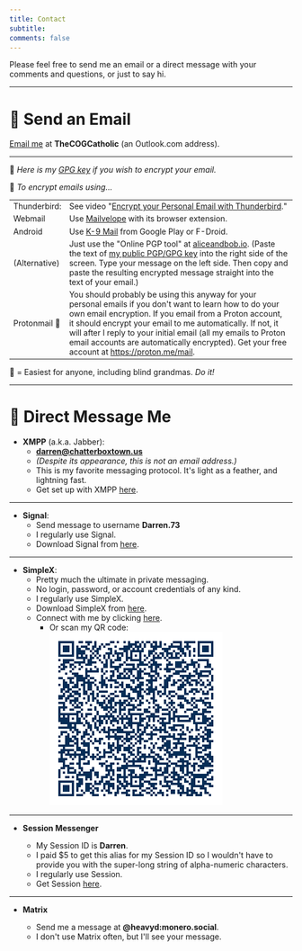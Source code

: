 ```yaml
---
title: Contact
subtitle:
comments: false
---
```


Please feel free to send me an email or a direct message with your comments and questions, or just to say hi.

---

# 📩 Send an Email

[Email me](mailto:thecogcatholic@outlook.com) at **TheCOGCatholic** (an Outlook.com address).

---

🔑 *Here is my [GPG key](https://brax.me/f/thecogcatholic-publickey.asc/T4AZ65f39b24a4d9f0.03006025) if you wish to encrypt your email.*

🔐 *To encrypt emails using...*

|  |  |
| --- | ----------- |
| Thunderbird: | See video "[Encrypt your Personal Email with Thunderbird](https://youtu.be/MvQYVhj4f9c)." |
| Webmail | Use [Mailvelope](https://mailvelope.com/en) with its browser extension.
| Android | Use [K-9 Mail](https://k9mail.app/) from Google Play or F-Droid.
| (Alternative) | Just use the "Online PGP tool" at [aliceandbob.io](https://aliceandbob.io/online-pgp-tool). (Paste the text of [my public PGP/GPG key](https://brax.me/f/thecogcatholic-publickey.asc/T4AZ65f39b24a4d9f0.03006025) into the right side of the screen. Type your message on the left side. Then copy and paste the resulting encrypted message straight into the text of your email.) | |
| Protonmail 🔹| You should probably be using this anyway for your personal emails if you don't want to learn how to do your own email encryption. If you email from a Proton account, it should encrypt your email to me automatically. If not, it will after I reply to your initial email (all my emails to Proton email accounts are automatically encrypted). Get your free account at https://proton.me/mail.

🔹 = Easiest for anyone, including blind grandmas. *Do it!*

---

# 💬 Direct Message Me

- **XMPP** (a.k.a. Jabber):
	- **darren@chatterboxtown.us**
	- *(Despite its appearance, this is not an email address.)*
	- This is my favorite messaging protocol. It's light as a feather, and lightning fast.
	- Get set up with XMPP [here](https://xmpp.org/getting-started/).

---

- **Signal**:
	- Send message to username **Darren.73**
	- I regularly use Signal.
	- Download Signal from [here](https://signal.org).

---

- **SimpleX**:
	- Pretty much the ultimate in private messaging.
	- No login, password, or account credentials of any kind.
	- I regularly use SimpleX.
	- Download SimpleX from [here](http://www.simplex.chat).
	- Connect with me by clicking [here](https://simplex.chat/contact#/?v=2-5&smp=smp%3A%2F%2F1OwYGt-yqOfe2IyVHhxz3ohqo3aCCMjtB-8wn4X_aoY%3D%40smp11.simplex.im%2FalLqUOTRl-pNf_Y1EJRCbymKoZSIlbtV%23%2F%3Fv%3D1-2%26dh%3DMCowBQYDK2VuAyEANWh1MLlHLYA4yCniKHeXWkH1rrLPiy5gy83zkfpYxX4%253D%26srv%3D6ioorbm6i3yxmuoezrhjk6f6qgkc4syabh7m3so74xunb5nzr4pwgfqd.onion).
		- Or scan my QR code:
			![](/img/SimpleX.png)

---

- **Session Messenger**

	- My Session ID is **Darren**.
	- I paid $5 to get this alias for my Session ID so I wouldn't have to provide you with the super-long string of alpha-numeric characters.
	- I regularly use Session.
	- Get Session [here](https://getsession.org).
	
---

- **Matrix**

	- Send me a message at **@heavyd:monero.social**.
	- I don't use Matrix often, but I'll see your message.
